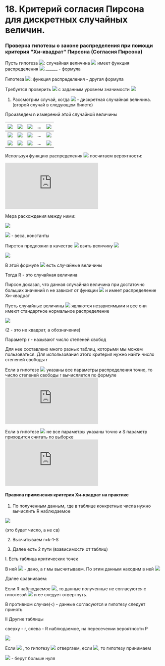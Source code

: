 # 18. Критерий согласия Пирсона для дискретных случайных величин.

### Проверка гипотезы о законе распределения при помощи критерия "Хи-квадрат" Пирсона (Согласия Пирсона)

Пусть гипотеза ![](https://latex.codecogs.com/svg.latex?H_{0}): случайная величина ![](https://latex.codecogs.com/svg.latex?\xi) имеет функция распределения ![](https://latex.codecogs.com/svg.latex?F_{\xi}(x)=) ______ - формула

Гипотеза ![](https://latex.codecogs.com/svg.latex?H_{1}): функция распределения - другая формула

Требуется проверить ![](https://latex.codecogs.com/svg.latex?H_{0}) с заданным уровнем значимости 
![](https://latex.codecogs.com/svg.latex?\alpha)

1) Рассмотрим случай, когда ![](https://latex.codecogs.com/svg.latex?\xi) - дискретная случайная величина. (второй случай в следующем билете)

Произведем n измерений этой случайной величины

|  ![](https://latex.codecogs.com/svg.latex?x_{i}) |  ![](https://latex.codecogs.com/svg.latex?x_{1}) |  ![](https://latex.codecogs.com/svg.latex?x_{2}) | ...  |  ![](https://latex.codecogs.com/svg.latex?x_{k}) |
|---|---|---|---|---|
| ![](https://latex.codecogs.com/svg.latex?n_{i})  | ![](https://latex.codecogs.com/svg.latex?n_{1})  | ![](https://latex.codecogs.com/svg.latex?n_{2})  | ...  |  ![](https://latex.codecogs.com/svg.latex?n_{k}) |
| ![](https://latex.codecogs.com/svg.latex?P^{*}_{i}=\frac{n_{i}}{n})  | ![](https://latex.codecogs.com/svg.latex?P^{*}_{1})   | ![](https://latex.codecogs.com/svg.latex?P^{*}_{2})   | ...  |  ![](https://latex.codecogs.com/svg.latex?P^{*}_{k})  |

Используя функцию распределения ![](https://latex.codecogs.com/svg.latex?H_{0}) посчитаем вероятности:

![](https://latex.codecogs.com/svg.latex?%5Cbegin%7Bmatrix%7D%20P_%7B1%7D%3DP%28%5Cxi%20%3D%20x_%7B1%7D%29%5C%5C%20P_%7B2%7D%3DP%28%5Cxi%20%3D%20x_%7B2%7D%29%20%5C%5C%20...%20%5C%5CP_%7Bk%7D%3DP%28%5Cxi%20%3D%20x_%7Bk%7D%29%20%5Cend%7Bmatrix%7D)

Мера расхождения между ними:

![](https://latex.codecogs.com/svg.latex?R=\sum_{i=1}^{k}C_{i}(p_{i}^{*}-p_{i})^2)

![](https://latex.codecogs.com/svg.latex?С_{i}) - веса, константы

Пирстон предложил в качестве ![](https://latex.codecogs.com/svg.latex?С_{i}) взять величину ![](https://latex.codecogs.com/svg.latex?\frac{n}{p_{i}})

![](https://latex.codecogs.com/svg.latex?R=\sum_{i=1}^{k}\frac{n}{p_{i}}\cdot&space;C_{i}(p_{i}^{*}-p_{i})^2&space;=&space;...&space;=\sum_{i=1}^{k}\frac{(n_{i}-np_{i})^2}{np_{i}})

В этой формуле ![](https://latex.codecogs.com/svg.latex?n_{1},&space;n_{2},&space;...,&space;n_{k}) есть случайные величины

Тогда R - это случайная величина

Пирсон доказал, что данная случайная величина при достаточно больших значений n не зависит
от функции ![](https://latex.codecogs.com/svg.latex?F_{\xi&space;}(x)) и имеет распределение Хи-квадрат

Пусть случайные величины ![](https://latex.codecogs.com/svg.latex?\xi_{1},&space;\xi_{2},&space;...,&space;\xi_{r}) являются независимыми и все они имеют стандартное нормальное распределение

![](https://latex.codecogs.com/svg.latex?\chi_{r}^{2}&space;=&space;\sum_{i=1}^{r}\xi&space;^{2}_{i})

(2 - это не квадрат, а обозначение)

Параметр r - называют число степеней свобод

Для нее составлено много разных таблиц, которыми мы можем пользоваться. Для использования этого критерия нужно найти число степеней свободы r

Если в гипотезе ![](https://latex.codecogs.com/svg.latex?H_{0}) указаны все параметры распределения точно, то число степеней свободы r вычисляется по формуле ![](https://latex.codecogs.com/svg.latex?r=k-1 ) 

Если в гипотезе ![](https://latex.codecogs.com/svg.latex?H_{0}) не все параметры указаны точно и S параметр приходится считать по выборке ![](https://latex.codecogs.com/svg.latex?r=k-1-S ) 

#### Правила применения критерия Хи-квадрат на практике

1. По полученным данным, где в таблице конкретные числа нужно вычислить R наблюдаемое

![](https://latex.codecogs.com/svg.latex?R=\sum_{i=1}^{k}\frac{(n_{i}-np_{i})^2}{np_{i}})

(это будет число, а не св)

2. Высчитываем r=k-1-S

3. Далее есть 2 пути (взависимости от таблиц)

I. Есть таблица критических точек

В ней ![](https://latex.codecogs.com/svg.latex?\alpha) - дано, а r мы высчитываем. По этим данным находим в ней ![](https://latex.codecogs.com/svg.latex?\chi_{cr}^{2})

Далее сравниваем:

Если R наблюдаемое  ![](https://latex.codecogs.com/svg.latex?\geq\chi_{cr}^{2}), то данные полученные не согласуются с гипотезой ![](https://latex.codecogs.com/svg.latex?H_{0}) и ее следует отвергнуть.

В противном случае(<) - данные согласуются и гипотезу следует принять

II Другие таблицы

сверху - r, слева - R наблюдаемое, на пересечении вероятности P

![](https://latex.codecogs.com/svg.latex?P_{0}=P(\chi&space;^{2}_{r}\geq&space;R))

Если ![](https://latex.codecogs.com/svg.latex?P_{0}\leq&space;\alpha) , то гипотезу ![](https://latex.codecogs.com/svg.latex?H_{0}) отвергаем, если ![](https://latex.codecogs.com/svg.latex?P_{0}>&space;\alpha), то гипотезу принимаем

 ![](https://latex.codecogs.com/svg.latex?\alpha) - берут больше нуля
